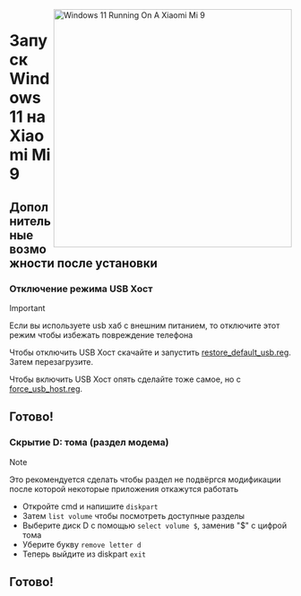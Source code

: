<img align="right" src="https://raw.githubusercontent.com/woacepheus/Port-Windows-11-Xiaomi-Mi-9/main/cepheus.png" width="425" alt="Windows 11 Running On A Xiaomi Mi 9">

# Запуск Windows 11 на Xiaomi Mi 9

## Дополнительные возможности после установки

### Отключение режима USB Хост 
> [!Important]
> Если вы используете usb хаб с внешним питанием, то отключите этот режим чтобы избежать повреждение телефона

Чтобы отключить USB Хост скачайте и запустить [restore_default_usb.reg](https://github.com/woacepheus/Port-Windows-11-Xiaomi-Mi-9/blob/main/guide/tools/restore_default_usb.reg). Затем перезагрузите.

Чтобы включить USB Хост опять сделайте тоже самое, но с  [force_usb_host.reg](https://github.com/woacepheus/Port-Windows-11-Xiaomi-Mi-9/blob/main/guide/tools/force_usb_host.reg).

## Готово!



### Скрытие D: тома (раздел модема)
> [!NOTE]
> Это рекомендуется сделать чтобы раздел не подвёргся модификации после которой некоторые приложения откажутся работать

- Откройте cmd и напишите ```diskpart```
- Затем ```list volume``` чтобы посмотреть доступные разделы
- Выберите диск D с помощью ```select volume $```, заменив "$" с цифрой тома
- Уберите букву ```remove letter d```
- Теперь выйдите из diskpart ```exit```

## Готово!
